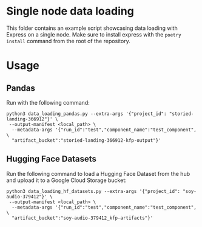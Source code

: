 # Single node data loading

This folder contains an example script showcasing data loading with Express on a single node. Make sure to install express
with the `poetry install` command from the root of the repository.

# Usage

## Pandas

Run with the following command:

```
python3 data_loading_pandas.py --extra-args '{"project_id": "storied-landing-366912"}' \
 --output-manifest <local_path> \
  --metadata-args '{"run_id":"test","component_name":"test_component", \
  "artifact_bucket":"storied-landing-366912-kfp-output"}'
```

## Hugging Face Datasets

Run the following command to load a Hugging Face Dataset from the hub and upload it to a Google Cloud Storage bucket:

```
python3 data_loading_hf_datasets.py --extra-args '{"project_id": "soy-audio-379412"}' \
 --output-manifest <local_path> \
  --metadata-args '{"run_id":"test","component_name":"test_component", \
  "artifact_bucket":"soy-audio-379412_kfp-artifacts"}'
```